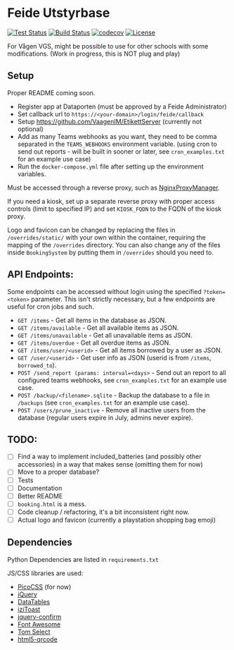 # Feide Utstyrbase
[![Test Status](https://img.shields.io/github/actions/workflow/status/sondregronas/FeideUtstyrbase/CI.yml?label=tests)](https://github.com/sondregronas/FeideUtstyrbase)
[![Build Status](https://img.shields.io/github/actions/workflow/status/sondregronas/FeideUtstyrbase/release.yml?branch=main)](https://github.com/sondregronas/FeideUtstyrbase/pkgs/container/feideutstyrbase)
[![codecov](https://codecov.io/gh/sondregronas/FeideUtstyrbase/branch/main/graph/badge.svg?token=JNLY5WWC3X)](https://codecov.io/gh/sondregronas/FeideUtstyrbase)
[![License](https://img.shields.io/github/license/sondregronas/FeideUtstyrbase)](https://github.com/sondregronas/FeideUtstyrbase/blob/main/LICENSE)

For Vågen VGS, might be possible to use for other schools with some modifications. (Work in progress, this is NOT plug and play)

## Setup
Proper README coming soon.

- Register app at Dataporten (must be approved by a Feide Administrator)
- Set callback url to `https://<your-domain>/login/feide/callback`
- Setup https://github.com/VaagenIM/EtikettServer (currently not optional)
- Add as many Teams webhooks as you want, they need to be comma separated in the `TEAMS_WEBHOOKS` environment variable. (using cron to send out reports - will be built in sooner or later, see `cron_examples.txt` for an example use case)
- Run the `docker-compose.yml` file after setting up the environment variables.

Must be accessed through a reverse proxy, such as [NginxProxyManager](https://nginxproxymanager.com/).

If you need a kiosk, set up a separate reverse proxy with proper access controls (limit to specified IP) and set `KIOSK_FQDN` to the FQDN of the kiosk proxy.

Logo and favicon can be changed by replacing the files in `/overrides/static/` with your own within the container, requiring the mapping of the `/overrides` directory. You can also change any of the files inside `BookingSystem` by putting them in `/overrides` should you need to.

## API Endpoints:
Some endpoints can be accessed without login using the specified `?token=<token>` parameter. This isn't strictly necessary, but a few endpoints are useful for cron jobs and such.

- `GET /items` - Get all items in the database as JSON.
- `GET /items/available` - Get all available items as JSON.
- `GET /items/unavailable` - Get all unavailable items as JSON.
- `GET /items/overdue` - Get all overdue items as JSON.
- `GET /items/user/<userid>` - Get all items borrowed by a user as JSON.
- `GET /user/<userid>` - Get user info as JSON (userid is from `/items`, `borrowed_to`).
- `POST /send_report (params: interval=<days>` - Send out an report to all configured teams webhooks, see `cron_examples.txt` for an example use case.
- `POST /backup/<filename>.sqlite` - Backup the database to a file in `/backups` (see `cron_examples.txt` for an example use case).
- `POST /users/prune_inactive` - Remove all inactive users from the database (regular users expire in July, admins never expire).

## TODO:
- [ ] Find a way to implement included_batteries (and possibly other accessories) in a way that makes sense (omitting them for now)
- [ ] Move to a proper database?
- [ ] Tests
- [ ] Documentation
- [ ] Better README
- [ ] `booking.html` is a mess.
- [ ] Code cleanup / refactoring, it's a bit inconsistent right now.
- [ ] Actual logo and favicon (currently a playstation shopping bag emoji)

## Dependencies
Python Dependencies are listed in `requirements.txt`

JS/CSS libraries are used:

- [PicoCSS](https://picocss.com/) (for now)
- [jQuery](https://jquery.com/)
- [DataTables](https://datatables.net/)
- [iziToast](https://izitoast.marcelodolza.com/)
- [jquery-confirm](https://craftpip.github.io/jquery-confirm/)
- [Font Awesome](https://fontawesome.com/)
- [Tom Select](https://tom-select.js.org/)
- [html5-qrcode](https://github.com/mebjas/html5-qrcode)
